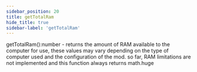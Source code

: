 ```yaml
---
sidebar_position: 20
title: getTotalRam
hide_title: true
sidebar-label: 'getTotalRam'
---
```


getTotalRam():number - returns the amount of RAM available to the computer for use, these values may vary depending on the type of computer used and the configuration of the mod. so far, RAM limitations are not implemented and this function always returns math.huge